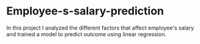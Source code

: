 # Employee-s-salary-prediction
In this project I analyzed the different factors that affect employee's salary and trained a model to predict outcome using linear regression.
